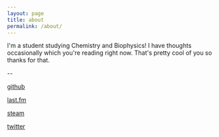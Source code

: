 ```yaml
---
layout: page
title: about
permalink: /about/
---
```


I'm a student studying Chemistry and Biophysics! I have thoughts occasionally which you're reading right now. That's pretty cool of you so thanks for that.

--

[github](https://github.com/mackeyefake)

[last.fm](https://www.last.fm/user/mackeyecolon3)

[steam](https://steamcommunity.com/id/mackeyefake/)

[twitter](https://twitter.com/mackeyefake)

